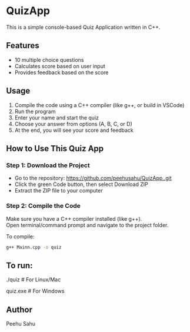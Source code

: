 # QuizApp

This is a simple console-based Quiz Application written in C++.

## Features
- 10 multiple choice questions
- Calculates score based on user input
- Provides feedback based on the score

## Usage
1. Compile the code using a C++ compiler (like g++, or build in VSCode)
2. Run the program
3. Enter your name and start the quiz
4. Choose your answer from options (A, B, C, or D)
5. At the end, you will see your score and feedback
   
##  How to Use This Quiz App

### Step 1: Download the Project

- Go to the repository: https://github.com/peehusahu/QuizApp..git
- Click the green Code button, then select Download ZIP  
- Extract the ZIP file to your computer


### Step 2: Compile the Code

Make sure you have a C++ compiler installed (like g++).  
Open terminal/command prompt and navigate to the project folder.

To compile:

```bash
g++ Mainn.cpp -o quiz
```

## To run:
./quiz       # For Linux/Mac

quiz.exe     # For Windows



## Author
Peehu Sahu  

